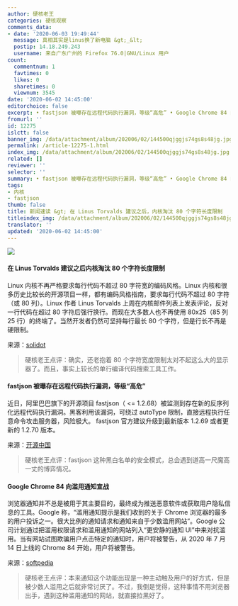 ```yaml
---
author: 硬核老王
categories: 硬核观察
comments_data:
- date: '2020-06-03 19:49:44'
  message: 真相其实是linus换了新电脑 &gt;_&lt;
  postip: 14.18.249.243
  username: 来自广东广州的 Firefox 76.0|GNU/Linux 用户
count:
  commentnum: 1
  favtimes: 0
  likes: 0
  sharetimes: 0
  viewnum: 3545
date: '2020-06-02 14:45:00'
editorchoice: false
excerpt: • fastjson 被曝存在远程代码执行漏洞，等级“高危” • Google Chrome 84 向滥用通知宣战
fromurl: ''
id: 12275
islctt: false
banner_img: /data/attachment/album/202006/02/144500qjggjs74gs8s48jg.jpg
permalink: /article-12275-1.html
index_img: /data/attachment/album/202006/02/144500qjggjs74gs8s48jg.jpg
related: []
reviewer: ''
selector: ''
summary: • fastjson 被曝存在远程代码执行漏洞，等级“高危” • Google Chrome 84 向滥用通知宣战
tags:
- 内核
- fastjson
thumb: false
title: 新闻速读 &gt; 在 Linus Torvalds 建议之后，内核淘汰 80 个字符长度限制
titleindex_img: /data/attachment/album/202006/02/144500qjggjs74gs8s48jg.jpg
translator: ''
updated: '2020-06-02 14:45:00'
---
```


![](/data/attachment/album/202006/02/144500qjggjs74gs8s48jg.jpg)


#### 在 Linus Torvalds 建议之后内核淘汰 80 个字符长度限制


Linux 内核不再严格要求每行代码不超过 80 字符宽的编码风格。Linux 内核和很多历史比较长的开源项目一样，都有编码风格指南，要求每行代码不超过 80 字符（或 80 列）。Linux 作者 Linus Torvalds 上周在内核邮件列表上发表评论，反对一行代码在超过 80 字符后强行换行。而现在大多数人也不再使用 80x25（85 列 25 行）的终端了。当然开发者仍然可坚持每行最长 80 个字符，但是行长不再是硬限制。


来源：[solidot](https://www.solidot.org/story?sid=64535)



> 
> 硬核老王点评：确实，还老抱着 80 个字符宽度限制太对不起这么大的显示器了。而且，事实上较长的单行编译代码搜索工具工作。
> 
> 
> 


#### fastjson 被曝存在远程代码执行漏洞，等级“高危”


近日，阿里巴巴旗下的开源项目 fastjson（ <= 1.2.68）被监测到存在新的反序列化远程代码执行漏洞。黑客利用该漏洞，可绕过 autoType 限制，直接远程执行任意命令攻击服务器，风险极大。 fastjson 官方建议升级到最新版本 1.2.69 或者更新的 1.2.70 版本。


来源：[开源中国](https://www.oschina.net/news/116083/fastjson-security-update-20200601)



> 
> 硬核老王点评：fastjson 这种黑白名单的安全模式，总会遇到道高一尺魔高一丈的博弈情况。
> 
> 
> 


#### Google Chrome 84 向滥用通知宣战


浏览器通知并不总是被用于其主要目的，最终成为推送恶意软件或获取用户隐私信息的工具。Google 称，“滥用通知提示是我们收到的关于 Chrome 浏览器的最多的用户投诉之一。很大比例的通知请求和通知来自于少数滥用网站”。Google 公司计划通过把滥用权限请求和滥用通知的网站列入“更安静的通知 UI”中来对抗滥用。当有网站试图欺骗用户点击特定的通知时，用户将被警告，从 2020 年 7 月 14 日上线的 Chrome 84 开始，用户将被警告。


来源：[softpedia](https://news.softpedia.com/news/google-chrome-84-declares-war-to-abusive-notifications-530116.shtml)



> 
> 硬核老王点评：本来通知这个功能出现是一种主动触及用户的好方式，但是被少数人滥用之后就非常讨厌了。不过，我倒是觉得，这种事情不用浏览器出手，遇到这种滥用通知的网站，就直接拉黑好了。
> 
> 
>